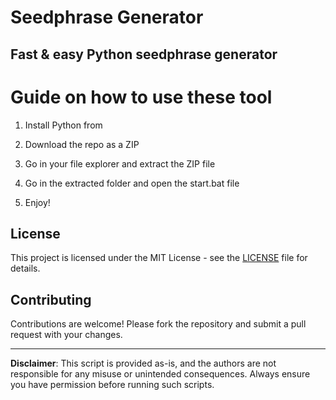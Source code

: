 # Seedphrase Generator 
     
## Fast & easy Python seedphrase generator
 
# Guide on how to use these tool
 
1. Install Python from    
   
2. Download the repo as a ZIP   
 
3. Go in your file explorer and extract the ZIP file   

4. Go in the extracted folder and open the start.bat file  
 
5. Enjoy!  
  
## License  
 
This project is licensed under the MIT License - see the [LICENSE](LICENSE) file for details.
  
## Contributing  
  
Contributions are welcome! Please fork the repository and submit a pull request with your changes.   
 
--- 
   
**Disclaimer**: This script is provided as-is, and the authors are not responsible for any misuse or unintended consequences. Always ensure you have permission before running such scripts.  